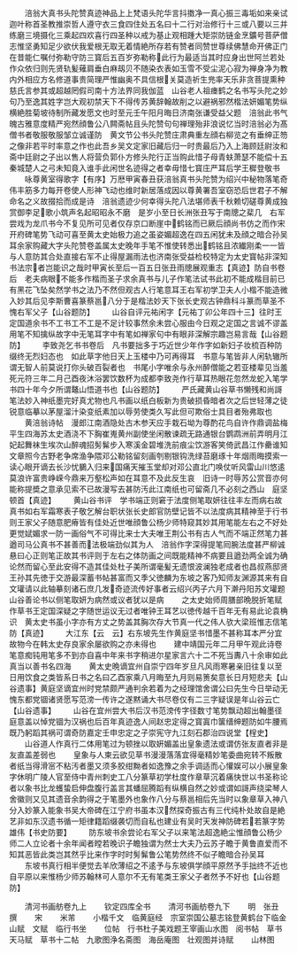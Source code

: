 <!-- { "loadSidebar": true } -->
　　涪翁大真书头陀赞真迹神品上上梵语头陀华言抖擞净一真心振三毒垢如来亲试迦叶称首圣教推崇哲人遵守衣三食四住处五名曰十二行对治修行十三或八要以三并练磨三境摄化三乘起四欢喜行四圣种以戒为基止观相踵大矩崇防链金烹鑛号菩萨僧志惟坚勇知足少欲伏我爱根无取无着情絶所存若有赞者同赞世尊续佛慧命开佛正门在昔能仁嘱付弥勒守防三寳后五百岁弥勒称此行为最适当其时应身出世阿兰若处作众依归则先贤轨髪薙肩垂白麻刼贝不随染衣表如玉雪不受尘泥心寂为禅身净为教内外相应方名修道事贵简理严惟幽奥不具信根关莫造祈生兠率天乐非贪菩提熏种慈氏言参其或超越罔假司南十方法界同我伽蓝　山谷老人祖瘗鹤之名书写头陀之妙句乃至逸其姓字岂大观初禁天下不得传苏黄辞翰故削之以避祸邪然楷法妍媚笔势纵横絶胜菊坡待制所藏发愿文也时至元壬午阳月晦日济南张谦受益父题　涪翁此书气魄古雅意度精严宛然顔鲁公八闗斋帖且头陀赞句句禅理殆非浪说忆当时涪翁必为髙僧书者敬服敬服邹立诚谨防　黄文节公书头陀赞庄肃典重左顔右柳览之有垂绅正笏之像非若平时率意之作也此吾乡吴文定家旧藏后归一时贵最后乃入上海顾廷尉汝和斋中廷尉之子出以售人将营负郭仆方修头陀行正当购此惜子母青蚨萧瑟不能偿十五秦城楚人之弓未知竟入谁手此闲世名迹得之者幸毋惜七寳庄严耳后学王穉登敬书
　　咏尊黄室得歌字【有序】万厯甲寅春丑获涪翁真书头陀赞为绍兴中秘物落笔奇伟丰筋多力每开卷使人形神飞动也维时新居落成因以尊黄署吾室窃恐后世君子不解命名之义故掇拾而成是诗　涪翁遗迹少何幸得头陀八法堪师表千秋赖切磋尊黄成独赏御李足歌小筑声名起昭昭永不磨　是岁小至日长洲张丑写于南牕之棐几　右军尝戏为龙爪书今不复见所可见者仅存京口断崖中鹤铭而已厥后顔尚书仿之而作宋开府碑笔势飞动可喜至黄太史始极力追之虽姿媚超逸在四五闲犹未及顔之暗合孙吴耳余家购藏大字头陀赞卷盖属太史晚年手笔不惟使转悉出鹤铭且浓纎刚柔一一皆与人意防其合处直接右军不止得屋漏雨法也济南张受益检校特定为太史寳帖非深知书法宗者岂能识之哉时甲寅长至后一百五日张丑雨牕展观重志【真迹】防自书卷后　老夫病眼不能多作楷而圣子求余真书与儿子作笔法试书此初不能成楷目前已有黑花飞坠矣然学书之法乃不然但观古人行笔意耳王右军初学卫夫人小楷不能造微入妙其后见李斯曹喜篆蔡邕八分于是楷法妙天下张长史观古钟鼎科斗篆而草圣不愧右军父子【山谷题防】
　　山谷自评元祐闲字【元祐丁卯公年四十三】往时王定国道余书不工书工不工是不足计较事然余未尝心服由今日观之定国之言诚不谬盖用笔不知擒纵故字中无笔耳字中有笔如禅家句中有眼非深解宗趣岂易言哉【山谷题防】
　　李致尧乞书书卷后　凡书要拙多于巧近世少年作字如新妇子妆梳百种防缀终无烈妇态也　如此草字他日天上玉楼中乃可再得耳　书意与笔皆非人闲轨辙所谓无智人前莫说打你头破百裂者也　书尾小字唯余与永州醉僧能之若亚楼辈见当羞死元符三年二月己酉夜沐浴罢饮数杯为成都李致尧作行草耳热眼花忽然龙蛇入笔学书四十年今夕所谓鼇山悟道书也【山谷题防】
　　严氏藏黄山谷草书懒残和尚謌笔法妙入神纸墨完好真尤物也凡书画以纸白板新为贵破损昏暗者次之后世轻薄之徒锐意临摹以茅屋溜汁染变纸素加以辱劳使类久写此但可欺俗士具目者殆弗取也
　　黄涪翁诗帖　漫郎江南酒隐处古木参天应手栽石坳为尊酌花鸟自许作鼎调盐梅平生四海苏太史酒浇不下胸崔嵬黄州副使坐闲散谏疏无路通银台鹦鹉洲前弄明月江妃起舞袜生埃次山醉魂招髣髴步入寒溪金碧堆洗前痕尘饮游客笑倚武昌江作罍谁知文章照今古野老争席渔争隈邓公勒铭留刻画刳剔银钩洗绿苔磨琢十年烟雨晦摸索一读心眼开谪去长沙忧鵩入归来国痛天摧玉堂却对邓公直北门唤仗听风雷山川悠逺莫浪许富贵峥嵘今鼎来万壑松声如在耳意不及此反生哀　旧诗一时辱苏公赏音亦何能称提奬之意承见索不已故漫写去甚防汚此江南纸也可留斋几不必刻之西山　庭坚顿首【真迹】
　　黄山谷书评　学书端正则窘于法度侧笔取妍往往丰左而病右故真书如右军霜寒表子敬乞解台职状张长史郎官防壁记皆不以法度病其精神至于行书则王家父子随意肥瘠皆有佳处近世唯顔鲁公杨少师特窥其妙其用笔能左右之不好处更觉娬媚求一防一画俗气不可得比来士大夫唯王荆公书有古人气而不端正然笔力甚遒司马公真书不甚善而法极端劲似其为人　涪翁作字深得提笔囘腕法度甚严柳诚悬曰心正则笔正故其书评则于左右之体防画之间既能精神不病要且遒劲两全诚为确论然而留心至此安得不造其佳处杜子美所谓毫髪无遗恨波澜独老成者也昌叔燕邸贤王孙其先徳于交游最深蓄书帖甚富而又季父徳麟为东坡之客乃知师友渊源其来有自文瓘请以此轴摹刻诸石庶几发奇迹流传好事者云绍兴丙子六月下澣丹阳苏文瓘题山谷善论书以侧笔取妍为病然或议者犹以是病
　　之太史始师周膳部晩脱折笔赋作草书王定国深疑之字随世运议无过者唯钟王耳艺以徳传越千百年无有易此论袁桷识　黄太史书虽小字亦有方丈之势盖其胸次存大节真一代之伟人欤大梁班惟志信笔防【真迹】
　　大江东【云　云】右东坡先生作黄庭坚书惜墨不甚称耳本严分宜故物今在韩太史存良家余屡欲购之亦未得也
　　建中靖国元年二月甲午观此诗卷笔意痴钝用笔多不到亦自喜中年来书字稍进尔星家言六十二不死当夀八十余审如此真当以善书名四海
　　黄太史晩谪宜州自崇宁四年岁旦凡风雨寒暑亲旧往复以至日用饮食之类皆系日书之名曰乙酉家乘八月晦至九月则易箦矣意长日月短悲夫【山谷遗事】黄庭坚谪宜州时党禁颇严通判余若着为之经理馆舍谓公曰先生今日举动无愧东都党锢诸贤愿写范滂一传许之遂黙诵大书尽卷仅有二三字疑误是年山谷云亡【山谷遗事】
　　山谷在宜州尝大书后汉书范滂传字径数寸笔势飘动超出翰墨径庭意盖以悼党锢为汉祸也后百年真迹逸人间赵忠定得之寳寘巾箧缙绅题防如牛腰焉既乃躬蹈其祸可谓奇防嘉定壬申忠定之子崇宪守九江刻石郡治四说堂【桯史】
　　山谷道人作真行二体用笔过为顿挫以取姸媚盖出皇象遗法或谓仿张友直者非是友直盖差弱也
　　皇象与人柬云欲见草书漫漫落落宜得毫精妙笔委曲宛转不叛散者纸当得滑宻不粘汚者墨又须多胶绀黝者如逸豫之余手调适而心懽娱可以小展皇象字休明广陵人官至侍中青州刺史工八分篆草初学杜度作章草沉着痛快世以书圣称论者以象书比龙蠖蛰启伸盘腹行盖言其蟠屈腾蹈有纵横自然之妙或谓如謌声绕梁琴人舍徽则又见其遗音余韵得之于笔墨外也象作八分与蔡邕相后先当时以象章草入神八分入妙篆入能象书吴大帝碑在江宁府书虽本汉然探奇振古有三代纯朴处故自是絶艺非如东汉遗书循一矩律籍蹈缀袭切而自私也建业有吴时天发神防碑若若篆字势雄伟【书史防要】
　　防东坡书余尝论右军父子以来笔法超逸絶尘惟顔鲁公杨少师二人立论者十余年闻者瞠若晚识子瞻独谓为然士大夫乃云苏子瞻于黄鲁直爱而不知其恶皆此类岂其然乎比来作字时时髣髴鲁公笔势然终不似子瞻暗合孙吴耳
　　东坡书真行相半便觉去羊欣薄绍之不逺予与东坡俱学顔平原然予手拙终不近也自平原以来惟杨少师苏翰林可人意尔不无有笔类王家父子者然予不好也【山谷题防】














　　清河书画舫卷九上
　　钦定四库全书
　　清河书画舫卷九下
　　明　张丑　撰
　　宋
　　米芾
　　小楷千文　临黄庭经　宗室崇国公墓志铭登黄鹤台下临金山赋　文赋　临行书坐
　　位帖　行书杜子美戏题王宰画山水图　阅书帖　草书天马赋　草书十二帖　九歌图浄名斋图　海岳庵图　壮观图并诗赋
　　山林图
